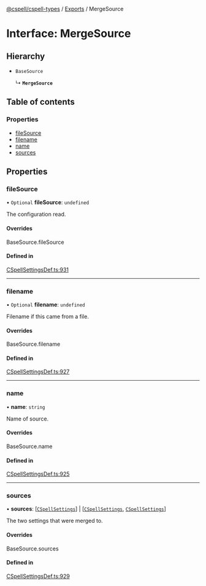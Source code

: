 [@cspell/cspell-types](../README.md) / [Exports](../modules.md) / MergeSource

# Interface: MergeSource

## Hierarchy

- `BaseSource`

  ↳ **`MergeSource`**

## Table of contents

### Properties

- [fileSource](MergeSource.md#filesource)
- [filename](MergeSource.md#filename)
- [name](MergeSource.md#name)
- [sources](MergeSource.md#sources)

## Properties

### fileSource

• `Optional` **fileSource**: `undefined`

The configuration read.

#### Overrides

BaseSource.fileSource

#### Defined in

[CSpellSettingsDef.ts:931](https://github.com/streetsidesoftware/cspell/blob/59a0fe3/packages/cspell-types/src/CSpellSettingsDef.ts#L931)

___

### filename

• `Optional` **filename**: `undefined`

Filename if this came from a file.

#### Overrides

BaseSource.filename

#### Defined in

[CSpellSettingsDef.ts:927](https://github.com/streetsidesoftware/cspell/blob/59a0fe3/packages/cspell-types/src/CSpellSettingsDef.ts#L927)

___

### name

• **name**: `string`

Name of source.

#### Overrides

BaseSource.name

#### Defined in

[CSpellSettingsDef.ts:925](https://github.com/streetsidesoftware/cspell/blob/59a0fe3/packages/cspell-types/src/CSpellSettingsDef.ts#L925)

___

### sources

• **sources**: [[`CSpellSettings`](CSpellSettings.md)] \| [[`CSpellSettings`](CSpellSettings.md), [`CSpellSettings`](CSpellSettings.md)]

The two settings that were merged to.

#### Overrides

BaseSource.sources

#### Defined in

[CSpellSettingsDef.ts:929](https://github.com/streetsidesoftware/cspell/blob/59a0fe3/packages/cspell-types/src/CSpellSettingsDef.ts#L929)
